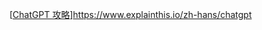 [[ChatGPT 攻略](https://www.explainthis.io/zh-hans/chatgpt/start)]https://www.explainthis.io/zh-hans/chatgpt
